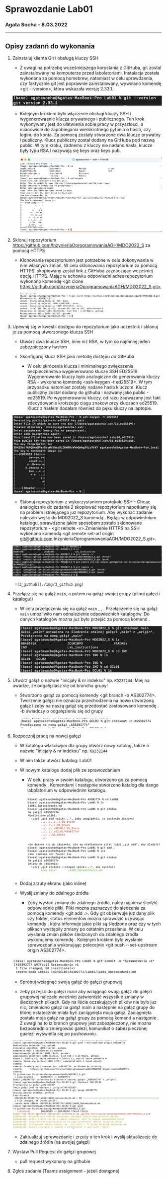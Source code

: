 
# Sprawozdanie Lab01
### Agata Socha - 8.03.2022
---
## Opisy zadanń do wykonania
1. Zainstaluj klienta Git i obsługę kluczy SSH 
    - Z uwagi na potrzebę wcześniejszego korystania z GitHuba, git zostal zainstalowany na komputerze przed labolatoriami. Instalacja została wykonana za pomocą homebrew, natomiast w celu sprawdzenia, czy faktycznie git jest poprawnie zainstalowany, wywołano komendę <git --version>, która wskazała wersję 2.33.1.

    ![image-zaad0_gitversion](./img/zad0_gitversion.png)

    - Kolejnym krokiem było włączenie obsługi kluczy SSH i wygenerowaanie klucza prywatnego i publicznego. Ten krok wykonywany jest do ułatwienia sobie pracy w przyszłości, a mianowicie do zapobiegania wielokrotnego pytania o haslo, czy loginu do konta. Za pomocą <git ssh-keygen> zostały stworzone dwa klucze prywatny i publiczny. Klucz publiczny został dodany na GitHuba pod nazwą public. W tym kroku, zadnemu z kluczy nie nadano hasła, klucze były typu RSA i nazywają się keys oraz keys.pub.

        ![zad1](./img/zad1.png)


2. Sklonuj repozytorium https://github.com/InzynieriaOprogramowaniaAGH/MDO2022_S za pomocą HTTPS
    - Klonowanie repozytoriumn jest potrzebne w celu dokonywania w nim własnych zmian. W celu sklonowania repozytorium za pomocą HTTPS, skopiowany został link z GitHuba zaznaczając wcześniej opcję HTTPS. Mając w schowku odpowiedni adres repozytorium wykonano komendę <git clone https://github.com/InzynieriaOprogramowaniaAGH/MDO2022_S.git>
    
        ![zad2](./img/zad2.png)


3. Upewnij się w kwestii dostępu do repozytorium jako uczestnik i sklonuj je za pomocą utworzonego klucza SSH
    - Utwórz dwa klucze SSH, inne niż RSA, w tym co najmniej jeden zabezpieczony hasłem
     - Skonfiguruj klucz SSH jako metodę dostępu do GitHuba

        - W celu skrócenia klucza i minimalnego zwiększenia bezpieczeństwa wygenerowano klucze SSH ED25519. Wygenerowanie kluczy było analogiczne do generowania kluczy RSA - wykonano komendę <ssh-keygen -t ed25519>. W tym przypadku natomiast zostały nadane hasła kluczom. Klucz publiczny został dodany do githuba i nazwany jako public - ed25519. Po wygenerowaniu kluczy, od razu zauwazany jest fakt zdecydowanie krotszego ciagu znakow przy kluczach ed25519. 
        Klucz z hasłem dodałam równiez do pęku kluczy na laptopie. 
    
    ![3_klucze](./img/3_klucze.png)

   - Sklonuj repozytorium z wykorzystaniem protokołu SSH
         -  Chcąc analogicznie do zadania 2 skopiować repozytorium napotkamy się na problem istniejącego juz repozytorium. Aby wykonać zadanie nalezało wejść do MD02022_S komendą <cd MD02022_S>. Będąc w odpowiednium katalogu, sprawdzone jakim sposobem zostało sklonowane repozytorium - <git remote -v>.Zmienienie HTTPS na SSH wykonano komendą <git remote set-url origin git@github.com:InzynieriaOprogramowaniaAGH/MDO2022_S.git>. 
    
    ![3_klon](./img/zad3.klon.png)
        
        ![3_github](./img/3_github.png)



4. Przełącz się na gałąź ```main```, a potem na gałąź swojej grupy (pilnuj gałęzi i katalogu!)

    - W celu przełączenia się na gałąź ```main```  <git checkout main>, <cd INO>, <cd GCL01>. Przełączenie się na gałąź ```main``` umozliwiło nam odnalezienie odpowiednich katalogów. Do danych katalogów mozna juz było przejść za pomocą komend <cd katalog>.
    
        ![4](./img/zad4.png)

 
5. Utwórz gałąź o nazwie "inicjały & nr indeksu" np. ```KD232144```. Miej na uwadze, że odgałęziasz się od brancha grupy!
    - Stworzono gałąź za pomocą komendy <git branch -b AS302774>. Tworzenie gałęzi nie oznacza przechodzenia na nowo utworzoną gałąź i zeby na naszą gałąź się przedostać zastosowano komendę <git checkout AS302774>. -b świadczy o odgałęzieniu się od grupy
    
        ![zad5](./img/zad5.png)


6. Rozpocznij pracę na nowej gałęzi
   - W katalogu właściwym dla grupy utwórz nowy katalog, także o nazwie "inicjały & nr indeksu" np. ```KD232144```
   - W nim także utwórz katalog: Lab01
   - W nowym katalogu dodaj plik ze sprawozdaniem

        - W celu pracy w swoim katalogu, utworzono go za pomocą komendy <mkdir AS302774>. Komendami <cd AS302774> i następnie <mkdir Lab01> stworzono katalog dla dango labolatorium w odpowiednim katalogu. 
    
            ![zad6_1](./img/zad6_1.png)

   
   - Dodaj zrzuty ekranu (jako inline) 
   - Wyślij zmiany do zdalnego źródła

        - Żeby wysłać zmiany do zdalnego źródła, naley najpierw śledzić odpowiednie pliki. Pliki mozna zaznaczyć do sledzenia za pomocą komendy <git add .>. Gdy git obserwuje juz dany plik czy folder, status elementów mozna sprawdzić uzywając komendy <git status>, która informuje jakie pliki są śledzone oraz czy w tych plikach wystąpiły zmiany po ostatnim przesłaniu. W celu wysłania zmian plików śledzonych do zdalnego źródła wykonujemy komendę <git commit>. Kolejnym krokiem było wysłanie sprawozdania wykonująąc polecejnie <git push --set-upstream origin AS302774>. 

    ![zad6_2](./img/zad6_2.png)


   - Spróbuj wciągnąć swoją gałąź do gałęzi grupowej

    -  zeby przejsc do gałęzi main aby wciągnąć swoją gałąź do gałęzi grupowej nalezało wceśniej zatwierdzić wszystkie zmiany w śledzonych plikach. Gdy na liście oczekujących plików nie było juz nic, zmieniono gałąź na gałąź main a następnie na gałąź grupy do której ostatecznie miała być zaciągnięta moja gałąź. Zaciągnięta została moja gałąź na gałąź grupy za pomocą komend <git checkout INO-GCL02> a następnie <git merge AS302774>. Z uwagi na to iz branch grupowy jest zabezpieczony, nie mozna bezposrednio zmergowac galezi, komunikat o zabezpieczonej gaałezi wyświetla się po  pushowaniu. 
    
    ![zad6_3](./img/zad6_3.png)


   - Zaktualizuj sprawozdanie i zrzuty o ten krok i wyślij aktualizację do zdalnego źródła (na swojej gałęzi)


7. Wystaw Pull Request do gałęzi grupowej

    - pull request wykonany na githubie 

8. Zgłoś zadanie (Teams assignment - jeżeli dostępne)




